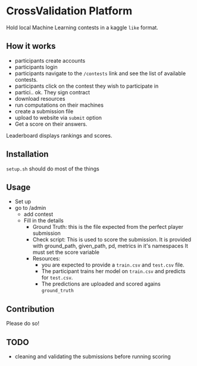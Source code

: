 CrossValidation Platform
========================

Hold local Machine Learning contests in a kaggle `like` format.  

How it works
------------

- participants create accounts
- participants login
- participants navigate to the `/contests` link and see the list of available contests.
- participants click on the contest they wish to participate in
- partici.. ok. They sign contract
- download resources
- run computations on their machines
- create a submission file
- upload to website via `submit` option
- Get a score on their answers.
 

Leaderboard displays rankings and scores.


Installation
------------

`setup.sh` should do most of the things

Usage
-----

- Set up 
- go to /admin
    - add contest
    - Fill in the details
        - Ground Truth: this is the file expected from the perfect player submission
        - Check script: This is used to score the submission.
            It is provided with ground_path, given_path, pd, metrics in it's namespaces
            It must set the score variable
        - Resources:
            - you are expected to provide a `train.csv` and `test.csv` file.
            - The participant trains her model on `train.csv` and predicts for `test.csv`.
            - The predictions are uploaded and scored agains `ground_truth`

Contribution
------------

Please do so!

TODO
----

- cleaning and validating the submissions before running scoring
